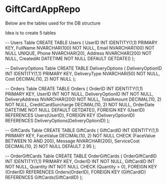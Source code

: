 # GiftCardAppRepo

Below are the tables used for the DB structure

Idea is to create 5 tables

-- Users Table
CREATE TABLE Users (
    UserID INT IDENTITY(1,1) PRIMARY KEY,
    FullName NVARCHAR(100) NOT NULL,
    Email NVARCHAR(100) NOT NULL UNIQUE,
    Phone NVARCHAR(20),
    Address NVARCHAR(200) NOT NULL,
    CreatedAt DATETIME NOT NULL DEFAULT GETDATE()
);

-- DeliveryOptions Table
CREATE TABLE DeliveryOptions (
    DeliveryOptionID INT IDENTITY(1,1) PRIMARY KEY,
    DeliveryType NVARCHAR(50) NOT NULL,
    Cost DECIMAL(10, 2) NOT NULL
);

-- Orders Table
CREATE TABLE Orders (
    OrderID INT IDENTITY(1,1) PRIMARY KEY,
    UserID INT NOT NULL,
    DeliveryOptionID INT NOT NULL,
    DeliveryAddress NVARCHAR(200) NOT NULL,
    TotalAmount DECIMAL(10, 2) NOT NULL,
    CreditCardSurcharge DECIMAL(10, 2) NOT NULL,
    OrderDate DATETIME NOT NULL DEFAULT GETDATE(),
    FOREIGN KEY (UserID) REFERENCES Users(UserID),
    FOREIGN KEY (DeliveryOptionID) REFERENCES DeliveryOptions(DeliveryOptionID)
);

-- GiftCards Table
CREATE TABLE GiftCards (
    GiftCardID INT IDENTITY(1,1) PRIMARY KEY,
    FaceValue DECIMAL(10, 2) NOT NULL CHECK (FaceValue BETWEEN 10 AND 200),
    Message NVARCHAR(200),
    ServiceCost DECIMAL(10, 2) NOT NULL DEFAULT 2.95
);

-- OrderGiftCards Table
CREATE TABLE OrderGiftCards (
    OrderGiftCardID INT IDENTITY(1,1) PRIMARY KEY,
    OrderID INT NOT NULL,
    GiftCardID INT NOT NULL,
    Quantity INT NOT NULL CHECK (Quantity > 0),
    FOREIGN KEY (OrderID) REFERENCES Orders(OrderID),
    FOREIGN KEY (GiftCardID) REFERENCES GiftCards(GiftCardID)
);
